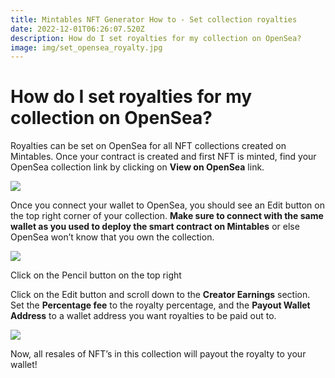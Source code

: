 ```yaml
---
title: Mintables NFT Generator How to - Set collection royalties
date: 2022-12-01T06:26:07.520Z
description: How do I set royalties for my collection on OpenSea?
image: img/set_opensea_royalty.jpg
---
```

# How do I set royalties for my collection on OpenSea?

Royalties can be set on OpenSea for all NFT collections created on Mintables. Once your contract is created and first NFT is minted, find your OpenSea collection link by clicking on **View on OpenSea** link.

![](https://i0.wp.com/info.mintables.club/wp-content/uploads/2022/04/image-10.png?resize=980%2C582&ssl=1)

Once you connect your wallet to OpenSea, you should see an Edit button on the top right corner of your collection. **Make sure to connect with the same wallet as you used to deploy the smart contract on Mintables** or else OpenSea won’t know that you own the collection.

![](https://i0.wp.com/info.mintables.club/wp-content/uploads/2022/04/image-9.png?resize=980%2C633&ssl=1)

Click on the Pencil button on the top right

Click on the Edit button and scroll down to the **Creator Earnings** section. Set the **Percentage fee** to the royalty percentage, and the **Payout Wallet Address** to a wallet address you want royalties to be paid out to.

![](https://i0.wp.com/info.mintables.club/wp-content/uploads/2022/04/image-12.png?resize=980%2C632&ssl=1)

Now, all resales of NFT’s in this collection will payout the royalty to your wallet!